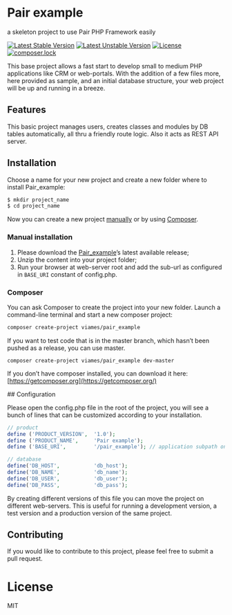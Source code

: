 # Pair example
a skeleton project to use Pair PHP Framework easily

[![Latest Stable Version](https://poser.pugx.org/viames/pair_example/v/stable)](https://packagist.org/packages/viames/pair_example)
[![Latest Unstable Version](https://poser.pugx.org/viames/pair_example/v/unstable)](https://packagist.org/packages/viames/pair_example)
[![License](https://poser.pugx.org/viames/pair_example/license)](https://packagist.org/packages/viames/pair_example)
[![composer.lock](https://poser.pugx.org/viames/pair_example/composerlock)](https://packagist.org/packages/viames/pair_example)

This base project allows a fast start to develop small to medium PHP applications like CRM or web-portals.
With the addition of a few files more, here provided as sample, and an initial database structure, your web project will be up and running in a breeze.

## Features
This basic project manages users, creates classes and modules by DB tables automatically, all thru a friendly route logic.
Also it acts as REST API server.

## Installation

Choose a name for your new project and create a new folder where to install Pair_example:

```bash
$ mkdir project_name
$ cd project_name
```
Now you can create a new project [manually](#manual-installation) or by using [Composer](#composer).

### <a name="manual-installation">Manual installation</a>

1. Please download the [Pair_example](https://github.com/Viames/Pair_example/releases)’s latest available release;
2. Unzip the content into your project folder;
3. Run your browser at web-server root and add the sub-url as configured in `BASE_URI` constant of config.php.

### <a name="composer">Composer</a>

You can ask Composer to create the project into your new folder.
Launch a command-line terminal and start a new composer project:

```bash
composer create-project viames/pair_example
```

If you want to test code that is in the master branch, which hasn’t been pushed as a release, you can use master.

```
composer create-project viames/pair_example dev-master
```

If you don’t have composer installed, you can download it here: [https://getcomposer.org](https://getcomposer.org/)

## Configuration

Please open the config.php file in the root of the project, you will see a bunch of lines that can be customized according to your installation.

~~~PHP
// product
define ('PRODUCT_VERSION',	'1.0');
define ('PRODUCT_NAME',		'Pair example');
define ('BASE_URI',			'/pair_example'); // application subpath on URL

// database
define('DB_HOST',			'db_host');
define('DB_NAME',			'db_name');
define('DB_USER',			'db_user');
define('DB_PASS',			'db_pass');
~~~

By creating different versions of this file you can move the project on different web-servers. This is useful for running a development version, a test version and a production version of the same project.

## Contributing

If you would like to contribute to this project, please feel free to submit a pull request.

# License

MIT
